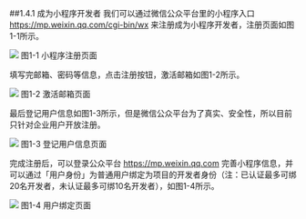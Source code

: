 ##1.4.1 成为小程序开发者
我们可以通过微信公众平台里的小程序入口 https://mp.weixin.qq.com/cgi-bin/wx 来注册成为小程序开发者，注册页面如图1-1所示。

![](/assets/图1-1.png)
图1-1 小程序注册页面

填写完邮箱、密码等信息，点击注册按钮，激活邮箱如图1-2所示。

![](/assets/图1-2.png)
图1-2 激活邮箱页面

最后登记用户信息如图1-3所示，但是微信公众平台为了真实、安全性，所以目前只针对企业用户开放注册。

![](/assets/图1-3.png)
图1-3 登记用户信息页面

完成注册后，可以登录公众平台 https://mp.weixin.qq.com 完善小程序信息，并可以通过「用户身份」为普通用户绑定为项目的开发者身份（注：已认证最多可绑20名开发者，未认证最多可绑10名开发者），如图1-4所示。

![](/assets/图1-4.png)
图1-4 用户绑定页面
